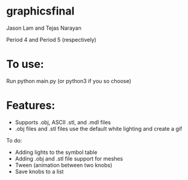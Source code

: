 # graphicsfinal

Jason Lam and Tejas Narayan

Period 4 and Period 5 (respectively)

# To use:

Run python main.py <filename> (or python3 if you so choose)

# Features:

* Supports .obj, ASCII .stl, and .mdl files
* .obj files and .stl files use the default white lighting and create a gif

To do:
* Adding lights to the symbol table
* Adding .obj and .stl file support for meshes
* Tween (animation between two knobs)
* Save knobs to a list
